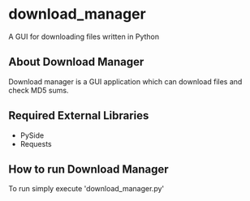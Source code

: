 download_manager
================

A GUI for downloading files written in Python

## About Download Manager
Download manager is a GUI application which can download files and check MD5 sums.

## Required External Libraries
- PySide
- Requests

## How to run Download Manager
To run simply execute 'download_manager.py'
